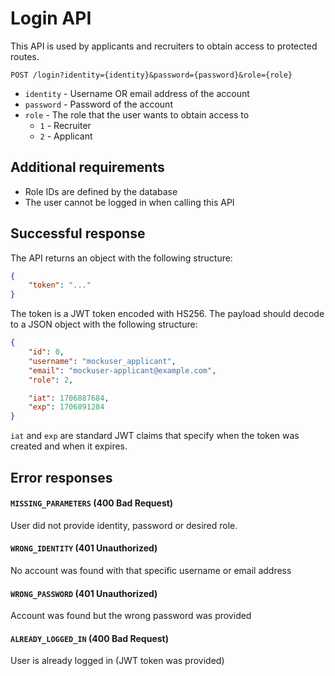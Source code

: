 # Login API

This API is used by applicants and recruiters to obtain access to protected routes.

`POST /login?identity={identity}&password={password}&role={role}`

* `identity` - Username OR email address of the account
* `password` - Password of the account
* `role` - The role that the user wants to obtain access to
  * `1` - Recruiter
  * `2` - Applicant

## Additional requirements

* Role IDs are defined by the database
* The user cannot be logged in when calling this API

## Successful response

The API returns an object with the following structure:

```json
{
    "token": "..."
}
```

The token is a JWT token encoded with HS256. The payload should decode to a JSON object with the following structure:

```json
{
    "id": 0,
    "username": "mockuser_applicant",
    "email": "mockuser-applicant@example.com",
    "role": 2,

    "iat": 1706887684,
    "exp": 1706891284
}
```

`iat` and `exp` are standard JWT claims that specify when the token was created and when it expires.

## Error responses

#### `MISSING_PARAMETERS` (400 Bad Request)

User did not provide identity, password or desired role.

#### `WRONG_IDENTITY` (401 Unauthorized)

No account was found with that specific username or email address

#### `WRONG_PASSWORD` (401 Unauthorized)

Account was found but the wrong password was provided

#### `ALREADY_LOGGED_IN` (400 Bad Request)

User is already logged in (JWT token was provided)
